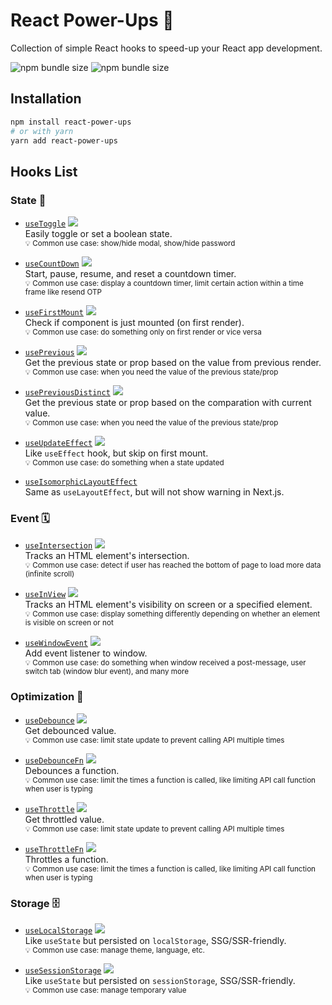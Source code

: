 # React Power-Ups 🌟

Collection of simple React hooks to speed-up your React app development.

![npm bundle size](https://img.shields.io/bundlephobia/min/react-power-ups)
![npm bundle size](https://img.shields.io/bundlephobia/minzip/react-power-ups)

## Installation

```sh
npm install react-power-ups
# or with yarn
yarn add react-power-ups
```

## Hooks List

[img-demo]: https://img.shields.io/badge/demo-%20%20%20%F0%9F%9A%80-green.svg

### State 🚥

- [`useToggle`](./src/use-toggle.ts) [![][img-demo]](https://codesandbox.io/s/github/afiiif/react-power-ups-demo?file=/pages/use-toggle.tsx&initialpath=/use-toggle)  
  Easily toggle or set a boolean state.  
  <sup>💡 Common use case: show/hide modal, show/hide password</sup>

- [`useCountDown`](./src/use-count-down.ts) [![][img-demo]](https://codesandbox.io/s/github/afiiif/react-power-ups-demo?file=/pages/use-count-down.tsx&initialpath=/use-count-down)  
  Start, pause, resume, and reset a countdown timer.  
  <sup>💡 Common use case: display a countdown timer, limit certain action within a time frame like resend OTP</sup>

- [`useFirstMount`](./src/use-first-mount.ts) [![][img-demo]](https://codesandbox.io/s/github/afiiif/react-power-ups-demo?file=/pages/use-first-mount.tsx&initialpath=/use-first-mount)  
  Check if component is just mounted (on first render).  
  <sup>💡 Common use case: do something only on first render or vice versa</sup>

- [`usePrevious`](./src/use-previous.ts) [![][img-demo]](https://codesandbox.io/s/github/afiiif/react-power-ups-demo?file=/pages/use-previous.tsx&initialpath=/use-previous)  
  Get the previous state or prop based on the value from previous render.  
  <sup>💡 Common use case: when you need the value of the previous state/prop</sup>

- [`usePreviousDistinct`](./src/use-previous-distinct.ts) [![][img-demo]](https://codesandbox.io/s/github/afiiif/react-power-ups-demo?file=/pages/use-previous-distinct.tsx&initialpath=/use-previous-distinct)  
  Get the previous state or prop based on the comparation with current value.  
  <sup>💡 Common use case: when you need the value of the previous state/prop</sup>

- [`useUpdateEffect`](./src/use-update-effect.ts) [![][img-demo]](https://codesandbox.io/s/github/afiiif/react-power-ups-demo?file=/pages/use-update-effect.tsx&initialpath=/use-update-effect)  
  Like `useEffect` hook, but skip on first mount.  
  <sup>💡 Common use case: do something when a state updated</sup>

- [`useIsomorphicLayoutEffect`](./src/use-isomorphic-layout-effect.ts)  
  Same as `useLayoutEffect`, but will not show warning in Next.js.

### Event 🗓

- [`useIntersection`](./src/use-intersection.ts) [![][img-demo]](https://codesandbox.io/s/github/afiiif/react-power-ups-demo?file=/pages/use-intersection.tsx&initialpath=/use-intersection)  
  Tracks an HTML element's intersection.  
  <sup>💡 Common use case: detect if user has reached the bottom of page to load more data (infinite scroll)</sup>

- [`useInView`](./src/use-in-view.ts) [![][img-demo]](https://codesandbox.io/s/github/afiiif/react-power-ups-demo?file=/pages/use-in-view.tsx&initialpath=/use-in-view)  
  Tracks an HTML element's visibility on screen or a specified element.  
  <sup>💡 Common use case: display something differently depending on whether an element is visible on screen or not</sup>

- [`useWindowEvent`](./src/use-window-event.ts) [![][img-demo]](https://codesandbox.io/s/github/afiiif/react-power-ups-demo?file=/pages/use-window-event.tsx&initialpath=/use-window-event)  
  Add event listener to window.  
  <sup>💡 Common use case: do something when window received a post-message, user switch tab (window blur event), and many more</sup>

### Optimization 🚀

- [`useDebounce`](./src/use-debounce.ts) [![][img-demo]](https://codesandbox.io/s/github/afiiif/react-power-ups-demo?file=/pages/use-debounce.tsx&initialpath=/use-debounce)  
  Get debounced value.  
  <sup>💡 Common use case: limit state update to prevent calling API multiple times</sup>

- [`useDebounceFn`](./src/use-debounce-fn.ts) [![][img-demo]](https://codesandbox.io/s/github/afiiif/react-power-ups-demo?file=/pages/use-debounce-fn.tsx&initialpath=/use-debounce-fn)  
  Debounces a function.  
  <sup>💡 Common use case: limit the times a function is called, like limiting API call function when user is typing</sup>

- [`useThrottle`](./src/use-throttle.ts) [![][img-demo]](https://codesandbox.io/s/github/afiiif/react-power-ups-demo?file=/pages/use-throttle.tsx&initialpath=/use-throttle)  
  Get throttled value.  
  <sup>💡 Common use case: limit state update to prevent calling API multiple times</sup>

- [`useThrottleFn`](./src/use-throttle-fn.ts) [![][img-demo]](https://codesandbox.io/s/github/afiiif/react-power-ups-demo?file=/pages/use-throttle-fn.tsx&initialpath=/use-throttle-fn)  
  Throttles a function.  
  <sup>💡 Common use case: limit the times a function is called, like limiting API call function when user is typing</sup>

### Storage 🗄

- [`useLocalStorage`](./src/use-storage.ts) [![][img-demo]](https://codesandbox.io/s/github/afiiif/react-power-ups-demo?file=/pages/use-local-storage.tsx&initialpath=/use-local-storage)  
  Like `useState` but persisted on `localStorage`, SSG/SSR-friendly.  
  <sup>💡 Common use case: manage theme, language, etc.</sup>

- [`useSessionStorage`](./src/use-storage.ts) [![][img-demo]](https://codesandbox.io/s/github/afiiif/react-power-ups-demo?file=/pages/use-session-storage.tsx&initialpath=/use-session-storage)  
  Like `useState` but persisted on `sessionStorage`, SSG/SSR-friendly.  
  <sup>💡 Common use case: manage temporary value</sup>

